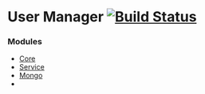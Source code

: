User Manager  [![Build Status](https://travis-ci.org/revolutionarysystems/user-manager.svg?branch=master)](https://travis-ci.org/revolutionarysystems/user-manager)
====================

### Modules

* [Core](https://github.com/revolutionarysystems/user-manager/tree/master/core)
* [Service](https://github.com/revolutionarysystems/user-manager/tree/master/service)
* [Mongo](https://github.com/revolutionarysystems/user-manager/tree/master/mongo)
* 

